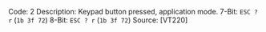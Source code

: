 Code: 2
Description: Keypad button pressed, application mode.
7-Bit: `ESC ? r` (`1b 3f 72`)
8-Bit: `ESC ? r` (`1b 3f 72`)
Source: [VT220]
